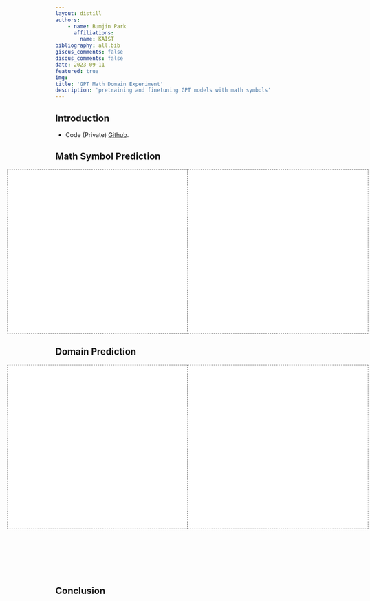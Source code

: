 ```yaml
---
layout: distill
authors: 
    - name: Bumjin Park
      affiliations:
        name: KAIST
bibliography: all.bib
giscus_comments: false
disqus_comments: false
date: 2023-09-11
featured: true
img: 
title: 'GPT Math Domain Experiment'
description: 'pretraining and finetuning GPT models with math symbols'
---
```


## Introduction 

* Code (Private) [Github](https://github.com/fxnnxc/bumjin_research/tree/main/bumjin_research/labs/gpt_math_domains). 


## Math Symbol Prediction



<div style="display:flex;justify-content:center; width:60em;margin-left:-8em;">
<iframe src="{{ '/assets/plotly/gpt_math_domain/pretrain_1_eval_math_acc.html'  relative_url }}" frameborder='0' scrolling='no' height="380px" width="100%"   style="border:1px dashed grey; padding-bottom:0px"></iframe>
<iframe src="{{ '/assets/plotly/gpt_math_domain/pretrain_3_eval_math_acc.html'  relative_url }}" frameborder='0' scrolling='no'  height="380px" width="100%" style="border:1px dashed grey; padding-bottom:0px"></iframe>
</div>


## Domain Prediction 



<div style="display:flex;justify-content:center; width:60em;margin-left:-8em;">
<iframe src="{{ '/assets/plotly/gpt_math_domain/finetune_1_pretrain_1_eval_domain_acc.html'  relative_url }}" frameborder='0' scrolling='no' height="380px" width="100%"   style="border:1px dashed grey; padding-bottom:0px"></iframe>
<iframe src="{{ '/assets/plotly/gpt_math_domain/finetune_1_pretrain_3_eval_domain_acc.html'  relative_url }}" frameborder='0' scrolling='no'  height="380px" width="100%" style="border:1px dashed grey; padding-bottom:0px"></iframe>
</div>

<br>
<br>
<br>
<br>
<br>
<br>


## Conclusion